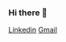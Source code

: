 ### Hi there 👋
<a href="https://www.linkedin.com/in/boyejo-basirat-9446b0236?utm_source=share&utm_campaign=share_via&utm_content=profile&utm_medium=android_app"> Linkedin</a>
<a href="mailto:basiratboyejo12@gmail.com">Gmail<a/>

<!--
**Timileyin1298/Timileyin1298** is a ✨ _special_ ✨ repository because its `README.md` (this file) appears on your GitHub profile.

Here are some ideas to get you started:

- 🔭 I’m currently working on ...
- 🌱 I’m currently learning ...
- 👯 I’m looking to collaborate on ...
- 🤔 I’m looking for help with ...
- 💬 Ask me about ...
- 📫 How to reach me: ...
- 😄 Pronouns: ...
- ⚡ Fun fact: ...
-->
